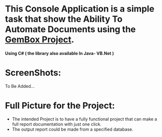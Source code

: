 # This Console Application is a simple task that show the Ability To Automate Documents using the [GemBox Project](https://www.gemboxsoftware.com/).
#### Using C# ( the library also available In Java- VB.Net )

# ScreenShots:
To Be Added...


# Full Picture for the Project:
- The intended Project is to have a fully functional project that can make a full report documentation with just one click.
- The output report could be made from a specified database.
